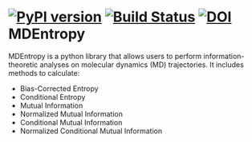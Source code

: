 [![PyPI version](https://badge.fury.io/py/mdentropy.svg)](http://badge.fury.io/py/mdentropy)
[![Build Status](https://travis-ci.org/msmbuilder/mdentropy.svg?branch=master)](https://travis-ci.org/msmbuilder/mdentropy) [![DOI](https://zenodo.org/badge/doi/10.5281/zenodo.18859.svg)](http://dx.doi.org/10.5281/zenodo.18859)
MDEntropy
=========

MDEntropy is a python library that allows users to perform information-theoretic
analyses on molecular dynamics (MD) trajectories. It includes methods to
calculate:

+ Bias-Corrected Entropy
+ Conditional Entropy
+ Mutual Information
+ Normalized Mutual Information
+ Conditional Mutual Information
+ Normalized Conditional Mutual Information
